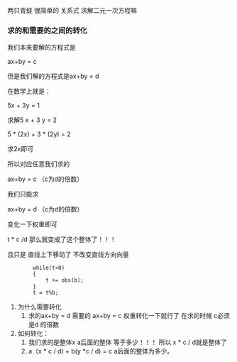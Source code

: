 两只青蛙 很简单的 关系式 求解二元一次方程嘛





###  求的和需要的之间的转化

我们本来要解的方程式是

ax+by = c

但是我们解的方程式是ax+by = d

在数学上就是：

5x + 3y = 1

求解5 x + 3 y = 2

5 * (2x) + 3 * (2y) = 2

求2x即可

所以对应任意我们求的 

ax+by = c	（c为d的倍数）

我们只能求

ax+by = d （c为d的倍数）

变化一下权重即可

t * c /d 那么就变成了这个整体了！！！

且只是 直线上下移动了  不改变直线方向向量

~~~
		while(t<0)
        {
            t += obs(b);
        }
        t = t%b;
~~~

1. 为什么需要转化
   1. 求的ax+by = d   需要的 ax+by = c  权重转化一下就行了   在求的时候 c必须是d 的倍数
2. 如何转化：
   1. 我们求的是整体x  a后面的整体 等于多少！！！  所以 x  * c / d就是整体了
   2. a（x * c / d) + b(y *c / d) = c  a后面的整体为多少。 

​	